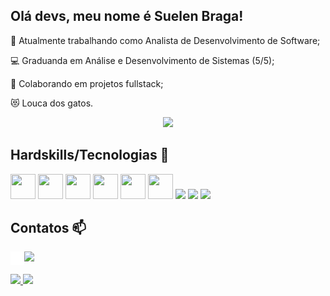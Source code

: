## Olá devs, meu nome é Suelen Braga!


👾  Atualmente trabalhando como Analista de Desenvolvimento de Software;

💻 Graduanda em Análise e Desenvolvimento de Sistemas (5/5);

🚀  Colaborando em projetos fullstack;

😻 Louca dos gatos.


<p align="center">
  <img src="https://super.abril.com.br/wp-content/uploads/2016/09/super_imggato_digitando_0.gif" width="350">
</p>


## Hardskills/Tecnologias 	🚩

<img src="https://cdn.jsdelivr.net/gh/devicons/devicon@latest/icons/html5/html5-plain.svg" width="40" height="40"/>   <img src="https://cdn.jsdelivr.net/gh/devicons/devicon@latest/icons/javascript/javascript-original.svg" width="40" height="40"/>   <img src="https://cdn.jsdelivr.net/gh/devicons/devicon@latest/icons/css3/css3-plain.svg" width="40" height="40"/>   <img src="https://cdn.jsdelivr.net/gh/devicons/devicon@latest/icons/react/react-original.svg" width="40" height="40"/>   <img src="https://cdn.jsdelivr.net/gh/devicons/devicon@latest/icons/figma/figma-original.svg" width="40" height="40"/>   <img src="https://cdn.jsdelivr.net/gh/devicons/devicon@latest/icons/bootstrap/bootstrap-plain-wordmark.svg" width="40" height="40"/> <img src="https://cdn.jsdelivr.net/gh/devicons/devicon@latest/icons/git/git-original.svg" />  <img src="https://cdn.jsdelivr.net/gh/devicons/devicon@latest/icons/python/python-original.svg" />  <img src="https://cdn.jsdelivr.net/gh/devicons/devicon@latest/icons/amazonwebservices/amazonwebservices-original-wordmark.svg" />
          
          

## Contatos 📫

<div>
<a href = "mailto:contato@eusuelenbraga"><img loading="lazy" src="https://img.shields.io/badge/Gmail-D14836?style=for-the-badge&logo=gmail&logoColor=white" target="_blank"></a> <a href="https://www.linkedin.com/in/suelenbraga-/" target="_blank"><img align="left" alt="LinkedIn" width="22px" src="https://github.com/Aakarsh-B/trying-repos/blob/master/linkedin.svg" />
</div>

<br>

<div>
<a href="https://github.com/suelenbraga1">
<img loading="lazy" height="180em" src="https://github-readme-stats.vercel.app/api/top-langs/?username=suelenbraga1&layout=compact&langs_count=7&theme=dracula"/>
<img loading="lazy" height="180em" src="https://github-readme-stats.vercel.app/api?username=suelenbraga1&show_icons=true&theme=dracula&include_all_commits=true&count_private=true"/>
</div>

